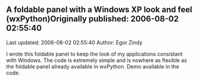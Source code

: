 ## A foldable panel with a Windows XP look and feel (wxPython)Originally published: 2006-08-02 02:55:40 
Last updated: 2006-08-02 02:55:40 
Author: Egor Zindy 
 
I wrote this foldable panel to keep the look of my applications consistant with Windows. The code is extremely simple and is nowhere as flexible as the foldable panel already available in wxPython. Demo available in the code.
